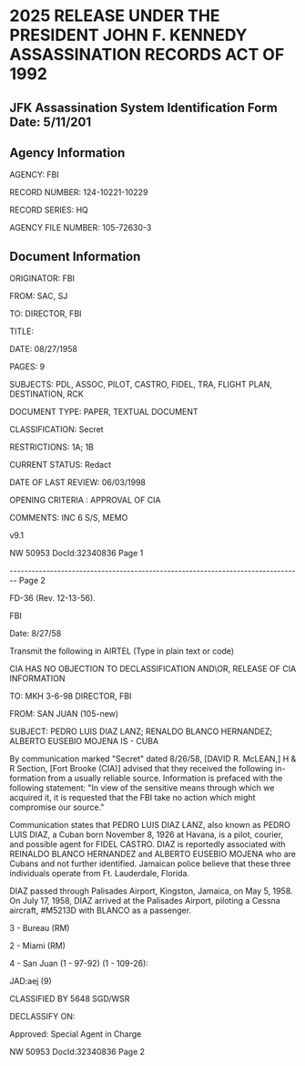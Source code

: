 # 2025 RELEASE UNDER THE PRESIDENT JOHN F. KENNEDY ASSASSINATION RECORDS ACT OF 1992
## JFK Assassination System Identification Form Date: 5/11/201

## Agency Information

AGENCY: FBI

RECORD NUMBER: 124-10221-10229

RECORD SERIES: HQ

AGENCY FILE NUMBER: 105-72630-3

## Document Information

ORIGINATOR: FBI

FROM: SAC, SJ

TO: DIRECTOR, FBI

TITLE:

DATE: 08/27/1958

PAGES: 9

SUBJECTS: PDL, ASSOC, PILOT, CASTRO, FIDEL, TRA, FLIGHT PLAN, DESTINATION, RCK

DOCUMENT TYPE: PAPER, TEXTUAL DOCUMENT

CLASSIFICATION: Secret

RESTRICTIONS: 1A; 1B

CURRENT STATUS: Redact

DATE OF LAST REVIEW: 06/03/1998

OPENING CRITERIA : APPROVAL OF CIA

COMMENTS: INC 6 S/S, ΜΕΜΟ

v9.1

NW 50953 DocId:32340836 Page 1


-------------------------------------------------------------------------------- Page 2

FD-36 (Rev. 12-13-56).

FBI

Date: 8/27/58

Transmit the following in AIRTEL (Type in plain text or code)

CIA HAS NO OBJECTION TO
DECLASSIFICATION AND\OR,
RELEASE OF CIA INFORMATION

TO: MKH 3-6-98 DIRECTOR, FBI

FROM: SAN JUAN (105-new)

SUBJECT: PEDRO LUIS DIAZ LANZ;
RENALDO BLANCO HERNANDEZ;
ALBERTO EUSEBIO MOJENA
IS - CUBA

By communication marked "Secret" dated 8/26/58, [DAVID R. McLEAN,] H & R Section, [Fort Brooke (CIA)] advised that they received the following in-
formation from a usually reliable source. Information is prefaced with the following statement: "In view of the sensitive means through which we acquired it, it is requested that the FBI take no action which might compromise our source."

Communication states that PEDRO LUIS DIAZ LANZ, also known as PEDRO LUIS DIAZ, a Cuban born November 8, 1926 at Havana, is a pilot, courier, and possible agent for FIDEL CASTRO. DIAZ is reportedly associated with REINALDO BLANCO HERNANDEZ and ALBERTO EUSEBIO MOJENA who are Cubans and not further identified. Jamaican police believe that these three individuals operate from Ft. Lauderdale, Florida.

DIAZ passed through Palisades Airport, Kingston, Jamaica, on May 5, 1958. On July 17, 1958, DIAZ arrived at the Palisades Airport, piloting a Cessna aircraft, #M5213D with BLANCO as a passenger.

3 - Bureau (RM)

2 - Miami (RM)

4 - San Juan
(1 - 97-92)
(1 - 109-26):

JAD:aej
(9)

CLASSIFIED BY 5648 SGD/WSR

DECLASSIFY ON:

Approved: Special Agent in Charge

NW 50953 DocId:32340836 Page 2
